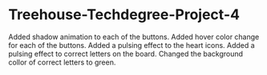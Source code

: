 # Treehouse-Techdegree-Project-4

Added shadow animation to each of the buttons.
Added hover color change for each of the buttons.
Added a pulsing effect to the heart icons.
Added a pulsing effect to correct letters on the board.
Changed the background collor of correct letters to green.

